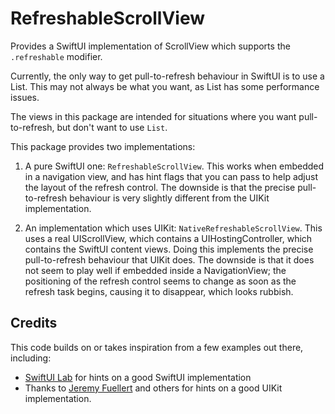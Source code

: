# RefreshableScrollView

Provides a SwiftUI implementation of ScrollView which supports the `.refreshable` modifier.

Currently, the only way to get pull-to-refresh behaviour in SwiftUI is to use a List. This may not always be what you want, as List has some performance issues.
  
The views in this package are intended for situations where you want pull-to-refresh, but
don't want to use `List`.

This package provides two implementations:

1. A pure SwiftUI one: `RefreshableScrollView`. This works when embedded in a navigation view, and has hint flags that you can pass to help adjust the layout of the refresh control. The downside is that the precise pull-to-refresh behaviour is very slightly different from the UIKit implementation.

2. An implementation which uses UIKit: `NativeRefreshableScrollView`. This uses a real UIScrollView, which contains a UIHostingController, which contains the SwiftUI content views. Doing this implements the precise pull-to-refresh behaviour that UIKit does. The downside is that it does not seem to play well if embedded inside a NavigationView; the positioning of the refresh control seems to change as soon as the refresh task begins, causing it to disappear, which looks rubbish. 

## Credits

This code builds on or takes inspiration from a few examples out there, including:
 
- [SwiftUI Lab](https://swiftui-lab.com/scrollview-pull-to-refresh/) for hints on a good SwiftUI implementation
- Thanks to [Jeremy Fuellert](https://gist.github.com/jfuellert/67e91df63394d7c9b713419ed8e2beb7) and others for hints on a good UIKit implementation.
